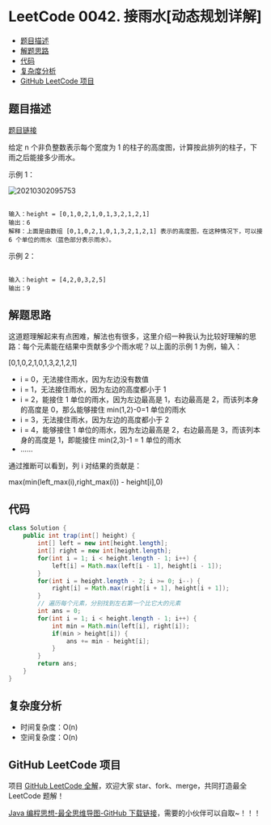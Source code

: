 # LeetCode 0042. 接雨水\[动态规划详解]

* [题目描述](<LeetCode 0042. 接雨水\[动态规划详解].md#题目描述>)
* [解题思路](<LeetCode 0042. 接雨水\[动态规划详解].md#解题思路>)
* [代码](<LeetCode 0042. 接雨水\[动态规划详解].md#代码>)
* [复杂度分析](<LeetCode 0042. 接雨水\[动态规划详解].md#复杂度分析>)
* [GitHub LeetCode 项目](<LeetCode 0042. 接雨水\[动态规划详解].md#github-leetcode-项目>)

## 题目描述

[题目链接](https://leetcode-cn.com/problems/trapping-rain-water/)

给定 n 个非负整数表示每个宽度为 1 的柱子的高度图，计算按此排列的柱子，下雨之后能接多少雨水。

&#x20;

示例 1：

![20210302095753](http://yano.oss-cn-beijing.aliyuncs.com/blog/20210302095753.png)

```

输入：height = [0,1,0,2,1,0,1,3,2,1,2,1]
输出：6
解释：上面是由数组 [0,1,0,2,1,0,1,3,2,1,2,1] 表示的高度图，在这种情况下，可以接 6 个单位的雨水（蓝色部分表示雨水）。 

```

示例 2：

```

输入：height = [4,2,0,3,2,5]
输出：9

```

## 解题思路

这道题理解起来有点困难，解法也有很多，这里介绍一种我认为比较好理解的思路：每个元素能在结果中贡献多少个雨水呢？以上面的示例 1 为例，输入：

\[0,1,0,2,1,0,1,3,2,1,2,1]

* i = 0，无法接住雨水，因为左边没有数值
* i = 1，无法接住雨水，因为左边的高度都小于 1
* i = 2，能接住 1 单位的雨水，因为左边最高是 1，右边最高是 2，而该列本身的高度是 0，那么能够接住 min(1,2)-0=1 单位的雨水
* i = 3，无法接住雨水，因为左边的高度都小于 2
* i = 4，能够接住 1 单位的雨水，因为左边最高是 2，右边最高是 3，而该列本身的高度是 1，即能接住 min(2,3)-1 = 1 单位的雨水
* ……

通过推断可以看到，列 i 对结果的贡献是：

max(min(left\_max(i),right\_max(i)) - height\[i],0)

## 代码

```java
class Solution {
    public int trap(int[] height) {
        int[] left = new int[height.length];
        int[] right = new int[height.length];
        for(int i = 1; i < height.length - 1; i++) {
            left[i] = Math.max(left[i - 1], height[i - 1]);
        }
        for(int i = height.length - 2; i >= 0; i--) {
            right[i] = Math.max(right[i + 1], height[i + 1]);
        }
        // 遍历每个元素，分别找到左右第一个比它大的元素
        int ans = 0;
        for(int i = 1; i < height.length - 1; i++) {
            int min = Math.min(left[i], right[i]);
            if(min > height[i]) {
                ans += min - height[i];
            }
        }
        return ans;
    }
}
```

## 复杂度分析

* 时间复杂度：O(n)
* 空间复杂度：O(n)

## GitHub LeetCode 项目

项目 [GitHub LeetCode 全解](https://github.com/LjyYano/LeetCode)，欢迎大家 star、fork、merge，共同打造最全 LeetCode 题解！

[Java 编程思想-最全思维导图-GitHub 下载链接](https://github.com/LjyYano/Thinking\_in\_Java\_MindMapping)，需要的小伙伴可以自取\~！！！
